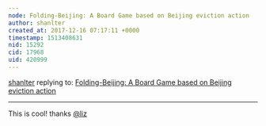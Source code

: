 ```yaml
---
node: Folding-Beijing: A Board Game based on Beijing eviction action
author: shanlter
created_at: 2017-12-16 07:17:11 +0000
timestamp: 1513408631
nid: 15292
cid: 17968
uid: 420999
---
```




[shanlter](../profile/shanlter) replying to: [Folding-Beijing: A Board Game based on Beijing eviction action](../notes/shanlter/12-04-2017/folding-beijing-a-board-game-based-on-beijing-eviction-action)

----
This is cool! thanks [@liz](/profile/liz)